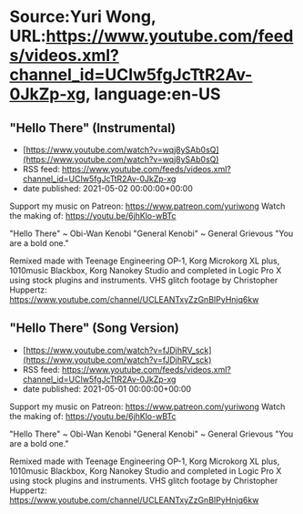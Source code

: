 # Source:Yuri Wong, URL:https://www.youtube.com/feeds/videos.xml?channel_id=UCIw5fgJcTtR2Av-0JkZp-xg, language:en-US

## "Hello There" (Instrumental)
 - [https://www.youtube.com/watch?v=wqj8ySAb0sQ](https://www.youtube.com/watch?v=wqj8ySAb0sQ)
 - RSS feed: https://www.youtube.com/feeds/videos.xml?channel_id=UCIw5fgJcTtR2Av-0JkZp-xg
 - date published: 2021-05-02 00:00:00+00:00

Support my music on Patreon: https://www.patreon.com/yuriwong Watch the making of: https://youtu.be/6jhKlo-wBTc

"Hello There" ~ Obi-Wan Kenobi 
"General Kenobi" ~ General Grievous
"You are a bold one." 

Remixed made with Teenage Engineering OP-1, Korg Microkorg XL plus, 1010music Blackbox, Korg Nanokey Studio and completed in Logic Pro X using stock plugins and instruments.
VHS glitch footage by Christopher Huppertz:
https://www.youtube.com/channel/UCLEANTxyZzGnBIPyHnjq6kw

## "Hello There" (Song Version)
 - [https://www.youtube.com/watch?v=fJDjhRV_sck](https://www.youtube.com/watch?v=fJDjhRV_sck)
 - RSS feed: https://www.youtube.com/feeds/videos.xml?channel_id=UCIw5fgJcTtR2Av-0JkZp-xg
 - date published: 2021-05-01 00:00:00+00:00

Support my music on Patreon: https://www.patreon.com/yuriwong Watch the making of: https://youtu.be/6jhKlo-wBTc

"Hello There" ~ Obi-Wan Kenobi 
"General Kenobi" ~ General Grievous
"You are a bold one." 

Remixed made with Teenage Engineering OP-1, Korg Microkorg XL plus, 1010music Blackbox, Korg Nanokey Studio and completed in Logic Pro X using stock plugins and instruments.
VHS glitch footage by Christopher Huppertz:
https://www.youtube.com/channel/UCLEANTxyZzGnBIPyHnjq6kw

